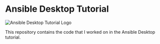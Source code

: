 # Ansible Desktop Tutorial

![Ansible Desktop Tutorial Logo](https://www.learnlinux.tv/wp-content/uploads/2020/12/ansible-e1607524003363.png)

This repository contains the code that I worked on in the Ansible Desktop tutorial.


